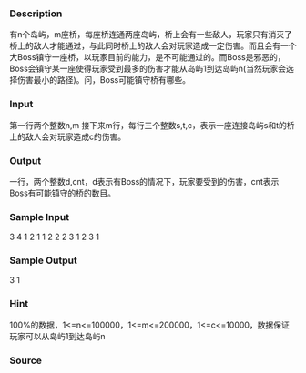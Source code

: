 
### Description
有n个岛屿，m座桥，每座桥连通两座岛屿，桥上会有一些敌人，玩家只有消灭了桥上的敌人才能通过，与此同时桥上的敌人会对玩家造成一定伤害。而且会有一个大Boss镇守一座桥，以玩家目前的能力，是不可能通过的。而Boss是邪恶的，Boss会镇守某一座使得玩家受到最多的伤害才能从岛屿1到达岛屿n(当然玩家会选择伤害最小的路径)。问，Boss可能镇守桥有哪些。
### Input
第一行两个整数n,m
接下来m行，每行三个整数s,t,c，表示一座连接岛屿s和t的桥上的敌人会对玩家造成c的伤害。
### Output
一行，两个整数d,cnt，d表示有Boss的情况下，玩家要受到的伤害，cnt表示Boss有可能镇守的桥的数目。
### Sample Input
3 4
1 2 1
1 2 2
2 3 1
2 3 1
### Sample Output
3 1
### Hint
100%的数据，1<=n<=100000，1<=m<=200000，1<=c<=10000，数据保证玩家可以从岛屿1到达岛屿n
### Source
